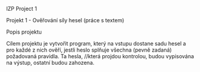 IZP Project 1

Projekt 1 - Ověřování síly hesel (práce s textem)

Popis projektu

Cílem projektu je vytvořit program, který na vstupu dostane sadu hesel a pro každé z nich ověří, jestli heslo splňuje všechna (pevně zadaná) požadovaná pravidla. Ta hesla, //která projdou kontrolou, budou vypisována na výstup, ostatní budou zahozena.
